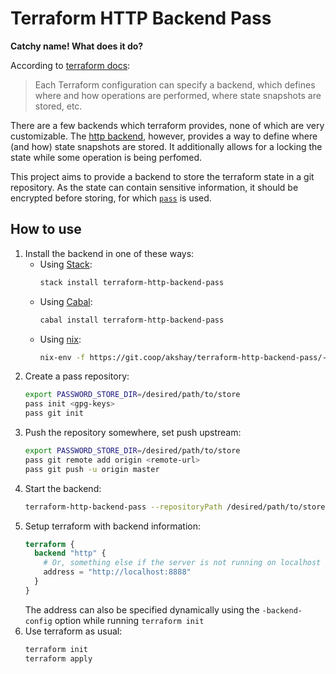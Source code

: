 # Terraform HTTP Backend Pass

**Catchy name! What does it do?**

According to [terraform
docs](https://www.terraform.io/docs/language/settings/backends/index.html):

> Each Terraform configuration can specify a backend, which defines where and
> how operations are performed, where state snapshots are stored, etc.

There are a few backends which terraform provides, none of which are very
customizable. The [http
backend](https://www.terraform.io/docs/language/settings/backends/http.html),
however, provides a way to define where (and how) state snapshots are stored. It
additionally allows for a locking the state while some operation is being
perfomed.

This project aims to provide a backend to store the terraform state in a git
repository. As the state can contain sensitive information, it should be
encrypted before storing, for which [`pass`](https://www.passwordstore.org/) is
used.

## How to use

1. Install the backend in one of these ways:
   - Using [Stack](https://docs.haskellstack.org/en/stable/README/):
     ```bash
     stack install terraform-http-backend-pass
     ```
   - Using [Cabal](https://www.haskell.org/cabal/):
     ```bash
     cabal install terraform-http-backend-pass
     ```
   - Using [nix](https://nixos.org/):
     ```bash
     nix-env -f https://git.coop/akshay/terraform-http-backend-pass/-/archive/main/terraform-http-backend-pass-main.tar.gz -i
     ```
2. Create a pass repository:
   ```bash
   export PASSWORD_STORE_DIR=/desired/path/to/store
   pass init <gpg-keys>
   pass git init
   ```
3. Push the repository somewhere, set push upstream:
   ```bash
   export PASSWORD_STORE_DIR=/desired/path/to/store
   pass git remote add origin <remote-url>
   pass git push -u origin master
   ```
4. Start the backend:
   ```bash
   terraform-http-backend-pass --repositoryPath /desired/path/to/store --port 8888 
   ```
5. Setup terraform with backend information:
   ```tf
   terraform {
     backend "http" {
       # Or, something else if the server is not running on localhost
       address = "http://localhost:8888"
     }
   }
   ```
   The address can also be specified dynamically using the `-backend-config`
   option while running `terraform init`
6. Use terraform as usual:
   ```bash
   terraform init
   terraform apply
   ```
